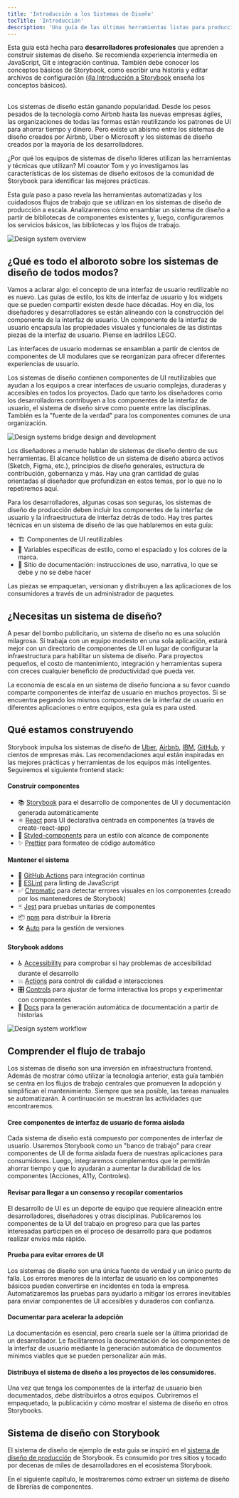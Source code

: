 ```yaml
---
title: 'Introducción a los Sistemas de Diseño'
tocTitle: 'Introducción'
description: 'Una guía de las últimas herramientas listas para producción para sistemas de diseño'
---
```


<div class="aside">Esta guía está hecha para <b>desarrolladores profesionales</b> que aprenden a construir sistemas de diseño. Se recomienda experiencia intermedia en JavaScript, Git e integración continua. También debe conocer los conceptos básicos de Storybook, como escribir una historia y editar archivos de configuración (<a href="/intro-to-storybook">(la Introducción a Storybook</a> enseña los conceptos básicos).
</div>

<br/>

Los sistemas de diseño están ganando popularidad. Desde los pesos pesados de la tecnología como Airbnb hasta las nuevas empresas ágiles, las organizaciones de todas las formas están reutilizando los patrones de UI para ahorrar tiempo y dinero. Pero existe un abismo entre los sistemas de diseño creados por Airbnb, Uber o Microsoft y los sistemas de diseño creados por la mayoría de los desarrolladores.

¿Por qué los equipos de sistemas de diseño líderes utilizan las herramientas y técnicas que utilizan? Mi coautor Tom y yo investigamos las características de los sistemas de diseño exitosos de la comunidad de Storybook para identificar las mejores prácticas.

Esta guía paso a paso revela las herramientas automatizadas y los cuidadosos flujos de trabajo que se utilizan en los sistemas de diseño de producción a escala. Analizaremos cómo ensamblar un sistema de diseño a partir de bibliotecas de componentes existentes y, luego, configuraremos los servicios básicos, las bibliotecas y los flujos de trabajo.

![Design system overview](/design-systems-for-developers/design-system-overview.jpg)

## ¿Qué es todo el alboroto sobre los sistemas de diseño de todos modos?

Vamos a aclarar algo: el concepto de una interfaz de usuario reutilizable no es nuevo. Las guías de estilo, los kits de interfaz de usuario y los widgets que se pueden compartir existen desde hace décadas. Hoy en día, los diseñadores y desarrolladores se están alineando con la construcción del componente de la interfaz de usuario. Un componente de la interfaz de usuario encapsula las propiedades visuales y funcionales de las distintas piezas de la interfaz de usuario. Piense en ladrillos LEGO.

Las interfaces de usuario modernas se ensamblan a partir de cientos de componentes de UI modulares que se reorganizan para ofrecer diferentes experiencias de usuario.

Los sistemas de diseño contienen componentes de UI reutilizables que ayudan a los equipos a crear interfaces de usuario complejas, duraderas y accesibles en todos los proyectos. Dado que tanto los diseñadores como los desarrolladores contribuyen a los componentes de la interfaz de usuario, el sistema de diseño sirve como puente entre las disciplinas. También es la "fuente de la verdad" para los componentes comunes de una organización.

![Design systems bridge design and development](/design-systems-for-developers/design-system-context.jpg)

Los diseñadores a menudo hablan de sistemas de diseño dentro de sus herramientas. El alcance holístico de un sistema de diseño abarca activos (Sketch, Figma, etc.), principios de diseño generales, estructura de contribución, gobernanza y más. Hay una gran cantidad de guías orientadas al diseñador que profundizan en estos temas, por lo que no lo repetiremos aquí.

Para los desarrolladores, algunas cosas son seguras, los sistemas de diseño de producción deben incluir los componentes de la interfaz de usuario y la infraestructura de interfaz detrás de todo. Hay tres partes técnicas en un sistema de diseño de las que hablaremos en esta guía:

- 🏗 Componentes de UI reutilizables
- 🎨 Variables específicas de estilo, como el espaciado y los colores de la marca.
- 📕 Sitio de documentación: instrucciones de uso, narrativa, lo que se debe y no se debe hacer

Las piezas se empaquetan, versionan y distribuyen a las aplicaciones de los consumidores a través de un administrador de paquetes.

## ¿Necesitas un sistema de diseño?

A pesar del bombo publicitario, un sistema de diseño no es una solución milagrosa. Si trabaja con un equipo modesto en una sola aplicación, estará mejor con un directorio de componentes de UI en lugar de configurar la infraestructura para habilitar un sistema de diseño. Para proyectos pequeños, el costo de mantenimiento, integración y herramientas supera con creces cualquier beneficio de productividad que pueda ver.

La economía de escala en un sistema de diseño funciona a su favor cuando comparte componentes de interfaz de usuario en muchos proyectos. Si se encuentra pegando los mismos componentes de la interfaz de usuario en diferentes aplicaciones o entre equipos, esta guía es para usted.

## Qué estamos construyendo

Storybook impulsa los sistemas de diseño de [Uber](https://github.com/uber-web/baseui), [Airbnb](https://github.com/airbnb/lunar), [IBM](https://www.carbondesignsystem.com/), [GitHub](https://primer.style/css/), y cientos de empresas más. Las recomendaciones aquí están inspiradas en las mejores prácticas y herramientas de los equipos más inteligentes. Seguiremos el siguiente frontend stack:

#### Construir componentes

- 📚 [Storybook](http://storybook.js.org) para el desarrollo de componentes de UI y documentación generada automáticamente
- ⚛️ [React](https://reactjs.org/) para UI declarativa centrada en componentes (a través de create-react-app)
- 💅 [Styled-components](https://www.styled-components.com/) para un estilo con alcance de componente
- ✨ [Prettier](https://prettier.io/) para formateo de código automático

#### Mantener el sistema

- 🚥 [GitHub Actions](https://github.com/features/actions) para integración continua
- 📐 [ESLint](https://eslint.org/) para linting de JavaScript
- ✅ [Chromatic](https://chromatic.com) para detectar errores visuales en los componentes (creado por los mantenedores de Storybook)
- 🃏 [Jest](https://jestjs.io/) para pruebas unitarias de componentes
- 📦 [npm](https://npmjs.com) para distribuir la librería
- 🛠 [Auto](https://github.com/intuit/auto) para la gestión de versiones

#### Storybook addons

- ♿ [Accessibility](https://github.com/storybookjs/storybook/tree/master/addons/a11y) para comprobar si hay problemas de accesibilidad durante el desarrollo
- 💥 [Actions](https://storybook.js.org/docs/react/essentials/actions) para control de calidad e interacciones
- 🎛 [Controls](https://storybook.js.org/docs/react/essentials/controls) para ajustar de forma interactiva los props y experimentar con componentes
- 📕 [Docs](https://storybook.js.org/docs/react/writing-docs/introduction) para la generación automática de documentación a partir de historias

![Design system workflow](/design-systems-for-developers/design-system-workflow.jpg)

## Comprender el flujo de trabajo

Los sistemas de diseño son una inversión en infraestructura frontend. Además de mostrar cómo utilizar la tecnología anterior, esta guía también se centra en los flujos de trabajo centrales que promueven la adopción y simplifican el mantenimiento. Siempre que sea posible, las tareas manuales se automatizarán. A continuación se muestran las actividades que encontraremos.

#### Cree componentes de interfaz de usuario de forma aislada

Cada sistema de diseño está compuesto por componentes de interfaz de usuario. Usaremos Storybook como un "banco de trabajo" para crear componentes de UI de forma aislada fuera de nuestras aplicaciones para consumidores. Luego, integraremos complementos que le permitirán ahorrar tiempo y que lo ayudarán a aumentar la durabilidad de los componentes (Acciones, A11y, Controles).

#### Revisar para llegar a un consenso y recopilar comentarios

El desarrollo de UI es un deporte de equipo que requiere alineación entre desarrolladores, diseñadores y otras disciplinas. Publicaremos los componentes de la UI del trabajo en progreso para que las partes interesadas participen en el proceso de desarrollo para que podamos realizar envíos más rápido.

#### Prueba para evitar errores de UI

Los sistemas de diseño son una única fuente de verdad y un único punto de falla. Los errores menores de la interfaz de usuario en los componentes básicos pueden convertirse en incidentes en toda la empresa. Automatizaremos las pruebas para ayudarlo a mitigar los errores inevitables para enviar componentes de UI accesibles y duraderos con confianza.

#### Documentar para acelerar la adopción

La documentación es esencial, pero crearla suele ser la última prioridad de un desarrollador. Le facilitaremos la documentación de los componentes de la interfaz de usuario mediante la generación automática de documentos mínimos viables que se pueden personalizar aún más.

#### Distribuya el sistema de diseño a los proyectos de los consumidores.

Una vez que tenga los componentes de la interfaz de usuario bien documentados, debe distribuirlos a otros equipos. Cubriremos el empaquetado, la publicación y cómo mostrar el sistema de diseño en otros Storybooks.

## Sistema de diseño con Storybook

El sistema de diseño de ejemplo de esta guía se inspiró en el [sistema de diseño de producción](https://github.com/storybookjs/design-system) de Storybook. Es consumido por tres sitios y tocado por decenas de miles de desarrolladores en el ecosistema Storybook.

En el siguiente capítulo, le mostraremos cómo extraer un sistema de diseño de librerías de componentes.
